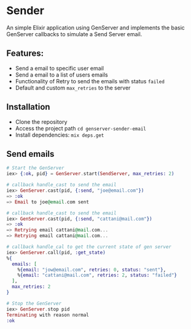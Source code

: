 # Sender

An simple Elixir application using GenServer and implements the basic GenServer callbacks to simulate a Send Server email.

## Features:
- Send a email to specific user email
- Send a email to a list of users emails
- Functionality of Retry  to send the emails with status `failed`
- Default and custom `max_retries` to the server 

## Installation
- Clone the repository
- Access the project path `cd genserver-sender-email`
- Install dependencies: `mix deps.get`

## Send emails
```elixir
# Start the GenServer
iex> {:ok, pid} = GenServer.start(SendServer, max_retries: 2)

# callback handle_cast to send the email
iex> GenServer.cast(pid, {:send, "joe@email.com"})
=> :ok
=> Email to joe@email.com sent

# callback handle_cast to send the email
iex> GenServer.cast(pid, {:send, "cattani@mail.com"})
=> :ok
=> Retrying email cattani@mail.com...
=> Retrying email cattani@mail.com...

# callback handle_cal to get the current state of gen server
iex> GenServer.call(pid, :get_state)
%{
  emails: [
    %{email: "jow@email.com", retries: 0, status: "sent"},
    %{email: "cattani@mail.com", retries: 2, status: "failed"}
  ],
  max_retries: 2
}

# Stop the GenServer
iex> GenServer.stop pid
Terminating with reason normal
:ok
```